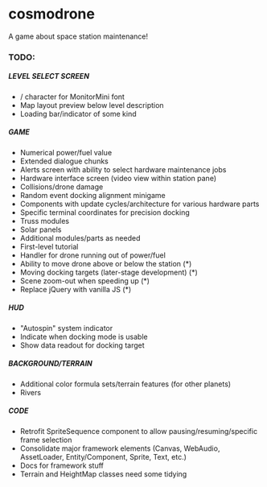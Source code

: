 # cosmodrone
A game about space station maintenance!

### TODO:

##### LEVEL SELECT SCREEN
* / character for MonitorMini font
* Map layout preview below level description
* Loading bar/indicator of some kind

##### GAME
* Numerical power/fuel value
* Extended dialogue chunks
* Alerts screen with ability to select hardware maintenance jobs
* Hardware interface screen (video view within station pane)
* Collisions/drone damage
* Random event docking alignment minigame
* Components with update cycles/architecture for various hardware parts
* Specific terminal coordinates for precision docking
* Truss modules
* Solar panels
* Additional modules/parts as needed
* First-level tutorial
* Handler for drone running out of power/fuel
* Ability to move drone above or below the station (*)
* Moving docking targets (later-stage development) (*)
* Scene zoom-out when speeding up (*)
* Replace jQuery with vanilla JS (*)

##### HUD
* "Autospin" system indicator
* Indicate when docking mode is usable
* Show data readout for docking target

##### BACKGROUND/TERRAIN
* Additional color formula sets/terrain features (for other planets)
* Rivers

##### CODE
* Retrofit SpriteSequence component to allow pausing/resuming/specific frame selection
* Consolidate major framework elements (Canvas, WebAudio, AssetLoader, Entity/Component, Sprite, Text, etc.)
* Docs for framework stuff
* Terrain and HeightMap classes need some tidying